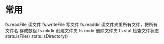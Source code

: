 # 常用

fs.readFile     读文件
fs.writeFile    写文件
fs.readdir      读文件夹里所有文件，把所有文件名 存成数组
fs.mkdir     创建文件夹
fs.rmdir     删除文件夹
fs.stat     检查文件状态
    stats.isFile()
    stats.isDirectory()